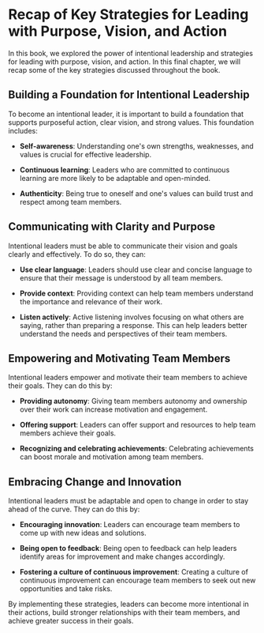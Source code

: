 Recap of Key Strategies for Leading with Purpose, Vision, and Action
============================================================================================

In this book, we explored the power of intentional leadership and strategies for leading with purpose, vision, and action. In this final chapter, we will recap some of the key strategies discussed throughout the book.

Building a Foundation for Intentional Leadership
------------------------------------------------

To become an intentional leader, it is important to build a foundation that supports purposeful action, clear vision, and strong values. This foundation includes:

* **Self-awareness**: Understanding one's own strengths, weaknesses, and values is crucial for effective leadership.

* **Continuous learning**: Leaders who are committed to continuous learning are more likely to be adaptable and open-minded.

* **Authenticity**: Being true to oneself and one's values can build trust and respect among team members.

Communicating with Clarity and Purpose
--------------------------------------

Intentional leaders must be able to communicate their vision and goals clearly and effectively. To do so, they can:

* **Use clear language**: Leaders should use clear and concise language to ensure that their message is understood by all team members.

* **Provide context**: Providing context can help team members understand the importance and relevance of their work.

* **Listen actively**: Active listening involves focusing on what others are saying, rather than preparing a response. This can help leaders better understand the needs and perspectives of their team members.

Empowering and Motivating Team Members
--------------------------------------

Intentional leaders empower and motivate their team members to achieve their goals. They can do this by:

* **Providing autonomy**: Giving team members autonomy and ownership over their work can increase motivation and engagement.

* **Offering support**: Leaders can offer support and resources to help team members achieve their goals.

* **Recognizing and celebrating achievements**: Celebrating achievements can boost morale and motivation among team members.

Embracing Change and Innovation
-------------------------------

Intentional leaders must be adaptable and open to change in order to stay ahead of the curve. They can do this by:

* **Encouraging innovation**: Leaders can encourage team members to come up with new ideas and solutions.

* **Being open to feedback**: Being open to feedback can help leaders identify areas for improvement and make changes accordingly.

* **Fostering a culture of continuous improvement**: Creating a culture of continuous improvement can encourage team members to seek out new opportunities and take risks.

By implementing these strategies, leaders can become more intentional in their actions, build stronger relationships with their team members, and achieve greater success in their goals.


